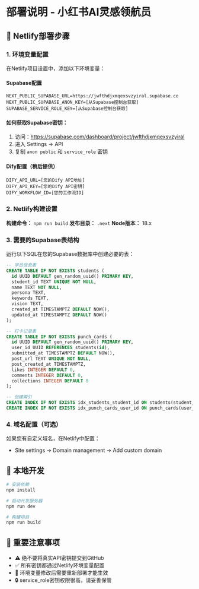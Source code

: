 # 部署说明 - 小红书AI灵感领航员

## 🚀 Netlify部署步骤

### 1. 环境变量配置

在Netlify项目设置中，添加以下环境变量：

#### Supabase配置
```
NEXT_PUBLIC_SUPABASE_URL=https://jwfthdjxmqexsvzyiral.supabase.co
NEXT_PUBLIC_SUPABASE_ANON_KEY=[从Supabase控制台获取]
SUPABASE_SERVICE_ROLE_KEY=[从Supabase控制台获取]
```

#### 如何获取Supabase密钥：
1. 访问：https://supabase.com/dashboard/project/jwfthdjxmqexsvzyiral
2. 进入 Settings → API
3. 复制 `anon public` 和 `service_role` 密钥

#### Dify配置（稍后提供）
```
DIFY_API_URL=[您的Dify API地址]
DIFY_API_KEY=[您的Dify API密钥]
DIFY_WORKFLOW_ID=[您的工作流ID]
```

### 2. Netlify构建设置

**构建命令：** `npm run build`
**发布目录：** `.next`
**Node版本：** 18.x

### 3. 需要的Supabase表结构

运行以下SQL在您的Supabase数据库中创建必要的表：

```sql
-- 学员信息表
CREATE TABLE IF NOT EXISTS students (
  id UUID DEFAULT gen_random_uuid() PRIMARY KEY,
  student_id TEXT UNIQUE NOT NULL,
  name TEXT NOT NULL,
  persona TEXT,
  keywords TEXT,
  vision TEXT,
  created_at TIMESTAMPTZ DEFAULT NOW(),
  updated_at TIMESTAMPTZ DEFAULT NOW()
);

-- 打卡记录表
CREATE TABLE IF NOT EXISTS punch_cards (
  id UUID DEFAULT gen_random_uuid() PRIMARY KEY,
  user_id UUID REFERENCES students(id),
  submitted_at TIMESTAMPTZ DEFAULT NOW(),
  post_url TEXT UNIQUE NOT NULL,
  post_created_at TIMESTAMPTZ,
  likes INTEGER DEFAULT 0,
  comments INTEGER DEFAULT 0,
  collections INTEGER DEFAULT 0
);

-- 创建索引
CREATE INDEX IF NOT EXISTS idx_students_student_id ON students(student_id);
CREATE INDEX IF NOT EXISTS idx_punch_cards_user_id ON punch_cards(user_id);
```

### 4. 域名配置（可选）

如果您有自定义域名，在Netlify中配置：
- Site settings → Domain management → Add custom domain

## 🔧 本地开发

```bash
# 安装依赖
npm install

# 启动开发服务器
npm run dev

# 构建项目
npm run build
```

## 📝 重要注意事项

- ⚠️ 绝不要将真实API密钥提交到GitHub
- ✅ 所有密钥都通过Netlify环境变量配置
- 🔄 环境变量修改后需要重新部署才能生效
- 🔒 service_role密钥权限很高，请妥善保管